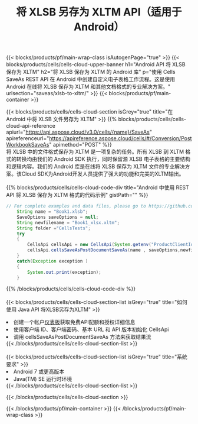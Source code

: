 ﻿---
title: 将 XLSB 另存为 XLTM API（适用于 Android）
description: 使用Aspose.Cells Cloud SDK for Android将XLSB格式文件保存为XLTM格式文件。
url: /zh/android/saveas/xlsb-to-xltm/
---
{{< blocks/products/pf/main-wrap-class isAutogenPage="true" >}}
{{< blocks/products/cells/cells-cloud-upper-banner h1="Android API 将 XLSB 保存为 XLTM" h2="将 XLSB 保存为 XLTM 的 Android 库" p="使用 Cells SaveAs REST API 在 Android 中创建自定义电子表格工作流程。这是使用 Android 在线将 XLSB 保存为 XLTM 和其他文档格式的专业解决方案。" urlsection="saveas/xlsb-to-xltm/" >}}
{{< blocks/products/pf/main-container >}}

{{< blocks/products/cells/cells-cloud-section isGrey="true" title="在 Android 中将 XLSB 文件另存为 XLTM" >}}
{{% blocks/products/cells/cells-cloud-api-reference apiurl="https://api.aspose.cloud/v3.0/cells/{name}/SaveAs" apireferenceurl="https://apireference.aspose.cloud/cells/#/Conversion/PostWorkbookSaveAs" apimethod="POST" %}}
<br/>
将 XLSB 中的文件格式保存为 XLTM 是一项复杂的任务。所有 XLSB 到 XLTM 格式的转换均由我们的 Android SDK 执行，同时保留源 XLSB 电子表格的主要结构和逻辑内容。我们的 Android 库是在线将 XLSB 保存为 XLTM 文件的专业解决方案。该Cloud SDK为Android开发人员提供了强大的功能和完美的XLTM输出。
<br/>
<br/>
{{% blocks/products/cells/cells-cloud-code-div title="Android 中使用 REST API 将 XLSB 保存为 XLTM 格式的代码示例" gistPath="" %}}
  
```java
// For complete examples and data files, please go to https://github.com/aspose-cells-cloud/aspose-cells-cloud-android/
    String name = "Book1.xlsb";
    SaveOptions saveOptions = null;
    String newfilename = "Book1_xlsx.xltm";
    String folder ="CellsTests";
    try
    {
        CellsApi cellsApi = new CellsApi(System.getenv("ProductClientId"), System.getenv("ProductClientSecret"));
        cellsApi.cellsSaveAsPostDocumentSaveAs(name , saveOptions,newfilename,false,false,folder,null,null,null,true);                       
    }
    catch(Exception exception )
    {
        System.out.print(exception);
    }
```
  
{{% /blocks/products/cells/cells-cloud-code-div %}}
<br/>
<br/>
{{< blocks/products/cells/cells-cloud-section-list isGrey="true" title="如何使用 Java API 将XLSB另存为XLTM" >}}
<li>创建一个帐户<a href="https://dashboard.aspose.cloud/">仪表板</a>获取免费API配额和授权详细信息</li>
<li>使用客户端 ID、客户端密码、基本 URL 和 API 版本初始化 CellsApi</li>
<li>调用 cellsSaveAsPostDocumentSaveAs 方法来获取结果流</li>
{{< /blocks/products/cells/cells-cloud-section-list >}}
<br/>
<br/>
{{< blocks/products/cells/cells-cloud-section-list isGrey="true" title="系统要求" >}}
<li>Android 7 或更高版本</li>
<li>Java(TM) SE 运行时环境</li>
{{< /blocks/products/cells/cells-cloud-section-list >}}

{{< /blocks/products/cells/cells-cloud-section >}}

{{< /blocks/products/pf/main-container >}}
{{< /blocks/products/pf/main-wrap-class >}}
